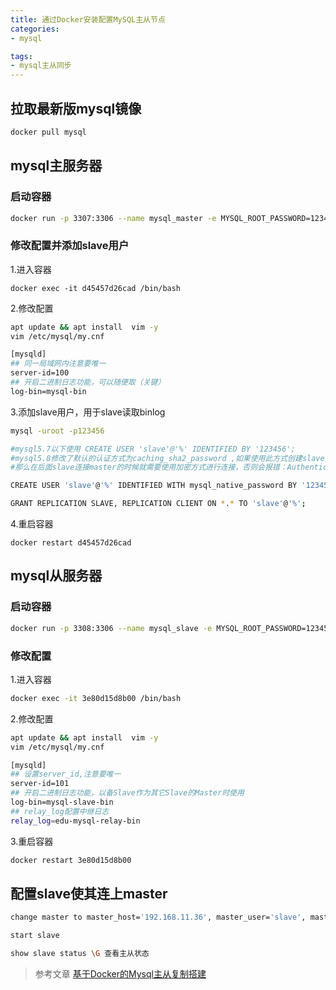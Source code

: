 ```yaml
---
title: 通过Docker安装配置MySQL主从节点
categories: 
- mysql

tags:
- mysql主从同步
---
```

## 拉取最新版mysql镜像
```bash
docker pull mysql 
```
## mysql主服务器
### 启动容器
```bash
docker run -p 3307:3306 --name mysql_master -e MYSQL_ROOT_PASSWORD=123456 -d mysql:latest
```
<!--more-->

### 修改配置并添加slave用户
1.进入容器
```
docker exec -it d45457d26cad /bin/bash
```

2.修改配置    
```bash
apt update && apt install  vim -y
vim /etc/mysql/my.cnf

[mysqld]
## 同一局域网内注意要唯一
server-id=100  
## 开启二进制日志功能，可以随便取（关键）
log-bin=mysql-bin
```
3.添加slave用户，用于slave读取binlog
```bash
mysql -uroot -p123456 

#mysql5.7以下使用 CREATE USER 'slave'@'%' IDENTIFIED BY '123456';
#mysql5.8修改了默认的认证方式为caching_sha2_password ,如果使用此方式创建slave用户，
#那么在后面slave连接master的时候就需要使用加密方式进行连接，否则会报错：Authentication requires secure connection

CREATE USER 'slave'@'%' IDENTIFIED WITH mysql_native_password BY '123456';

GRANT REPLICATION SLAVE, REPLICATION CLIENT ON *.* TO 'slave'@'%';
```

4.重启容器
```
docker restart d45457d26cad
```

## mysql从服务器

### 启动容器
```bash
docker run -p 3308:3306 --name mysql_slave -e MYSQL_ROOT_PASSWORD=123456 -d mysql:latest
```
### 修改配置
1.进入容器
```bash
docker exec -it 3e80d15d8b00 /bin/bash
```
2.修改配置    
```bash
apt update && apt install  vim -y
vim /etc/mysql/my.cnf

[mysqld]
## 设置server_id,注意要唯一
server-id=101  
## 开启二进制日志功能，以备Slave作为其它Slave的Master时使用
log-bin=mysql-slave-bin   
## relay_log配置中继日志
relay_log=edu-mysql-relay-bin  
```
3.重启容器
```bash
docker restart 3e80d15d8b00
```    
## 配置slave使其连上master    
```bash
change master to master_host='192.168.11.36', master_user='slave', master_password='123456', master_port=3307, master_log_file='mysql-bin.000001', master_log_pos= 605, master_connect_retry=30;

start slave 

show slave status \G 查看主从状态

```
> 参考文章
[基于Docker的Mysql主从复制搭建](https://www.cnblogs.com/songwenjie/p/9371422.html)

